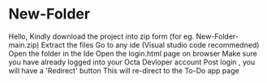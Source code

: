 # New-Folder
Hello,
Kindly download the project into zip form (for eg. New-Folder-main.zip)
Extract the files
Go to any ide (Visual studio code recommedned)
Open the folder in the Ide
Open the login.html page on browser
Make sure you have already logged into your Octa Devloper account
Post login , you will have a 'Redirect' button
This will re-direct to the To-Do app page
